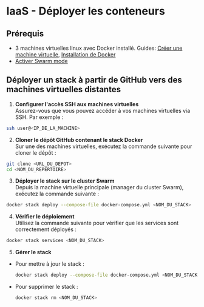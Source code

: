 # IaaS - Déployer les conteneurs

## Prérequis
- 3 machines virtuelles linux avec Docker installé. Guides: [Créer une machine virtuelle](https://github.com/Champions-Infonuagiques/vscode-developpement-distant#installation-manuelle), [Installation de Docker](https://github.com/Champions-Infonuagiques/vscode-developpement-distant/blob/main/VSCode%20-%20Ubuntu%20-%20Docker%20Installation.md)
- [Activer Swarm mode](https://docs.docker.com/engine/swarm/swarm-mode/)

## Déployer un stack à partir de GitHub vers des machines virtuelles distantes

1. **Configurer l'accès SSH aux machines virtuelles**  
  Assurez-vous que vous pouvez accéder à vos machines virtuelles via SSH. Par exemple :  
  ```bash
  ssh user@<IP_DE_LA_MACHINE>
  ```

2. **Cloner le dépôt GitHub contenant le stack Docker**  
  Sur une des machines virtuelles, exécutez la commande suivante pour cloner le dépôt :  
  ```bash
  git clone <URL_DU_DEPOT>
  cd <NOM_DU_REPERTOIRE>
  ```
3. **Déployer le stack sur le cluster Swarm**  
  Depuis la machine virtuelle principale (manager du cluster Swarm), exécutez la commande suivante :  
  ```bash
  docker stack deploy --compose-file docker-compose.yml <NOM_DU_STACK>
  ```

4. **Vérifier le déploiement**  
  Utilisez la commande suivante pour vérifier que les services sont correctement déployés :  
  ```bash
  docker stack services <NOM_DU_STACK>
  ```

5. **Gérer le stack**  
  - Pour mettre à jour le stack :  
    ```bash
    docker stack deploy --compose-file docker-compose.yml <NOM_DU_STACK>
    ```
  - Pour supprimer le stack :  
    ```bash
    docker stack rm <NOM_DU_STACK>
    ```
